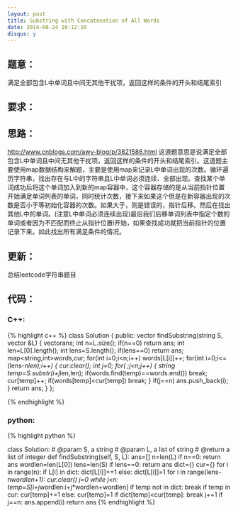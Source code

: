 ```yaml
---
layout: post
title: Substring with Concatenation of All Words
date: 2014-08-24 16:12:16
disqus: y
---
```


## 题意：
满足全部包含L中单词且中间无其他干扰项，返回这样的条件的开头和结尾索引

## 要求：


## 思路：
http://www.cnblogs.com/awy-blog/p/3821586.html
这道题意思是说满足全部包含L中单词且中间无其他干扰项，返回这样的条件的开头和结尾索引。这道题主要使用map数据结构来解题，主要是使用map来记录L中单词出现的次数。循环遍历字符串，找出存在与L中的字符串且L中单词必须连续、全部出现。查找某个单词成功后将这个单词加入到新的map容器中，这个容器存储的是从当前指针位置开始满足单词列表的单词，同时统计次数，接下来如果这个但是在新容器出现的次数是否小于等初始化容器的次数。如果大于，则是错误的，指针后移。然后在找出其他L中的单词。(注意L中单词必须连续出现)最后我们后移单词列表中指定个数的单词或者因为不匹配而终止从指针位置i开始，如果查找成功就把当前指针的位置记录下来。如此找出所有满足条件的情况。

## 更新：
总结leetcode字符串题目

## 代码：

### C++:

{% highlight c++ %}
class Solution {
public:
    vector<int> findSubstring(string S, vector<string> &L) {
        vector<int>ans;
        int n=L.size();
        if(n==0)
            return ans;
        int len=L[0].length();
        int lens=S.length();
        if(lens==0)
            return ans;
        map<string,int>words,cur;
        for(int i=0;i<n;i++)
            words[L[i]]++;
        for(int i=0;i<=(lens-n*len);i++)
        {
            cur.clear();
            int j=0;
            for( ;j<n;j++)
            {
                string temp=S.substr(i+j*len,len);
                if(words.find(temp)==words.end())
                    break;
                cur[temp]++;
                if(words[temp]<cur[temp])
                    break;
            }
            if(j==n)
                ans.push_back(i);
        }
        return ans;
    }
};


 {% endhighlight %}
### python:

{% highlight python %}

class Solution:
    # @param S, a string
    # @param L, a list of string
    # @return a list of integer
    def findSubstring(self, S, L):
        ans=[]
        n=len(L)
        if n==0:
            return ans
        wordlen=len(L[0])
        lens=len(S)
        if lens==0:
            return ans
        dict={}
        cur={}
        for i in range(n):
            if L[i] in dict:
                dict[L[i]]+=1
            else:
                dict[L[i]]=1
        for i in range(lens-n*wordlen+1):
            cur.clear()
            j=0
            while j<n:
                temp=S[i+j*wordlen:i+j*wordlen+wordlen]
                if temp not in dict:
                    break
                if temp in cur:
                    cur[temp]+=1
                else:
                    cur[temp]=1
                if dict[temp]<cur[temp]:
                    break
                j+=1
            if j==n:
                ans.append(i)
        return ans
 {% endhighlight %}
